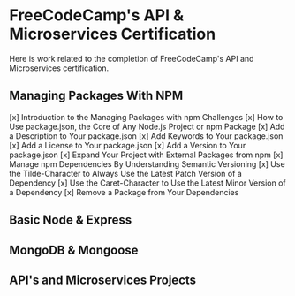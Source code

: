 # FreeCodeCamp's API & Microservices Certification

Here is work related to the completion of FreeCodeCamp's API and Microservices certification.

## Managing Packages With NPM

[x] Introduction to the Managing Packages with npm Challenges
[x] How to Use package.json, the Core of Any Node.js Project or npm Package
[x] Add a Description to Your package.json
[x] Add Keywords to Your package.json
[x] Add a License to Your package.json
[x] Add a Version to Your package.json
[x] Expand Your Project with External Packages from npm
[x] Manage npm Dependencies By Understanding Semantic Versioning
[x] Use the Tilde-Character to Always Use the Latest Patch Version of a Dependency
[x] Use the Caret-Character to Use the Latest Minor Version of a Dependency
[x] Remove a Package from Your Dependencies

## Basic Node & Express

## MongoDB & Mongoose

## API's and Microservices Projects
